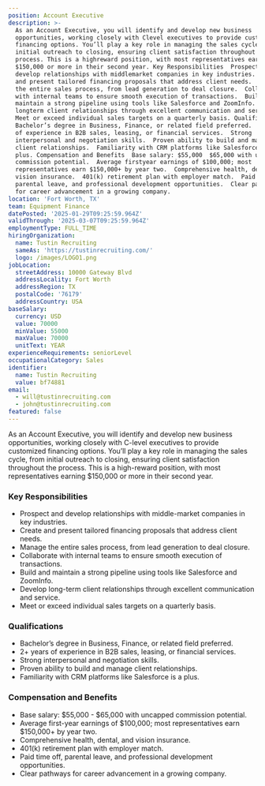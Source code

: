 ```yaml
---
position: Account Executive
description: >-
  As an Account Executive, you will identify and develop new business
  opportunities, working closely with Clevel executives to provide customized
  financing options. You’ll play a key role in managing the sales cycle, from
  initial outreach to closing, ensuring client satisfaction throughout the
  process. This is a highreward position, with most representatives earning
  $150,000 or more in their second year. Key Responsibilities  Prospect and
  develop relationships with middlemarket companies in key industries.  Create
  and present tailored financing proposals that address client needs.  Manage
  the entire sales process, from lead generation to deal closure.  Collaborate
  with internal teams to ensure smooth execution of transactions.  Build and
  maintain a strong pipeline using tools like Salesforce and ZoomInfo.  Develop
  longterm client relationships through excellent communication and service. 
  Meet or exceed individual sales targets on a quarterly basis. Qualifications 
  Bachelor’s degree in Business, Finance, or related field preferred.  2+ years
  of experience in B2B sales, leasing, or financial services.  Strong
  interpersonal and negotiation skills.  Proven ability to build and manage
  client relationships.  Familiarity with CRM platforms like Salesforce is a
  plus. Compensation and Benefits  Base salary: $55,000  $65,000 with uncapped
  commission potential.  Average firstyear earnings of $100,000; most
  representatives earn $150,000+ by year two.  Comprehensive health, dental, and
  vision insurance.  401(k) retirement plan with employer match.  Paid time off,
  parental leave, and professional development opportunities.  Clear pathways
  for career advancement in a growing company.
location: 'Fort Worth, TX'
team: Equipment Finance
datePosted: '2025-01-29T09:25:59.964Z'
validThrough: '2025-03-07T09:25:59.964Z'
employmentType: FULL_TIME
hiringOrganization:
  name: Tustin Recruiting
  sameAs: 'https://tustinrecruiting.com/'
  logo: /images/LOGO1.png
jobLocation:
  streetAddress: 10000 Gateway Blvd
  addressLocality: Fort Worth
  addressRegion: TX
  postalCode: '76179'
  addressCountry: USA
baseSalary:
  currency: USD
  value: 70000
  minValue: 55000
  maxValue: 70000
  unitText: YEAR
experienceRequirements: seniorLevel
occupationalCategory: Sales
identifier:
  name: Tustin Recruiting
  value: bf74881
email:
  - will@tustinrecruiting.com
  - john@tustinrecruiting.com
featured: false
---
```


As an Account Executive, you will identify and develop new business opportunities, working closely with C-level executives to provide customized financing options. You’ll play a key role in managing the sales cycle, from initial outreach to closing, ensuring client satisfaction throughout the process. This is a high-reward position, with most representatives earning $150,000 or more in their second year.  

### Key Responsibilities
- Prospect and develop relationships with middle-market companies in key industries.  
- Create and present tailored financing proposals that address client needs.  
- Manage the entire sales process, from lead generation to deal closure.  
- Collaborate with internal teams to ensure smooth execution of transactions.  
- Build and maintain a strong pipeline using tools like Salesforce and ZoomInfo.  
- Develop long-term client relationships through excellent communication and service.  
- Meet or exceed individual sales targets on a quarterly basis.  

### Qualifications
- Bachelor’s degree in Business, Finance, or related field preferred.  
- 2+ years of experience in B2B sales, leasing, or financial services.  
- Strong interpersonal and negotiation skills.  
- Proven ability to build and manage client relationships.  
- Familiarity with CRM platforms like Salesforce is a plus.  

### Compensation and Benefits
- Base salary: $55,000 - $65,000 with uncapped commission potential.  
- Average first-year earnings of $100,000; most representatives earn $150,000+ by year two.  
- Comprehensive health, dental, and vision insurance.  
- 401(k) retirement plan with employer match.  
- Paid time off, parental leave, and professional development opportunities.  
- Clear pathways for career advancement in a growing company.  
